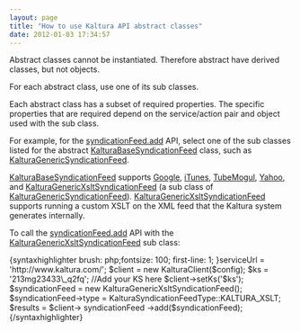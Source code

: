 ```yaml
---
layout: page
title: "How to use Kaltura API abstract classes"
date: 2012-01-03 17:34:57
---
```


Abstract classes cannot be instantiated. Therefore abstract have derived classes, but not objects.

For each abstract class, use one of its sub classes.

Each abstract class has a subset of required properties. The specific properties that are required depend on the service/action pair and object used with the sub class.

<p class="APEdocument APEinternal">
  For example, for the <a href="http://www.kaltura.com/api_v3/testmeDoc/index.php?service=syndicationfeed&action=add">syndicationFeed.add</a> API, select one of the sub classes listed for the abstract <a href="http://www.kaltura.com/api_v3/testmeDoc/index.php?object=KalturaBaseSyndicationFeed">KalturaBaseSyndicationFeed</a> class, such as <a href="http://www.kaltura.com/api_v3/testmeDoc/index.php?object=KalturaGenericSyndicationFeed">KalturaGenericSyndicationFeed</a>.
</p>

<p class="APEdocument APEinternal">
  <a href="http://www.kaltura.com/api_v3/testmeDoc/index.php?object=KalturaBaseSyndicationFeed">KalturaBaseSyndicationFeed</a> supports <a href="http://www.kaltura.com/api_v3/testmeDoc/index.php?object=KalturaGoogleVideoSyndicationFeed">Google</a>, <a href="http://www.kaltura.com/api_v3/testmeDoc/index.php?object=KalturaITunesSyndicationFeed">iTunes</a>, <a href="http://www.kaltura.com/api_v3/testmeDoc/index.php?object=KalturaTubeMogulSyndicationFeed">TubeMogul</a>, <a href="http://www.kaltura.com/api_v3/testmeDoc/index.php?object=KalturaYahooSyndicationFeed">Yahoo</a>, and <a href="http://www.kaltura.com/api_v3/testmeDoc/index.php?object=KalturaGenericXsltSyndicationFeed">KalturaGenericXsltSyndicationFeed</a> (a sub class of <a href="http://www.kaltura.com/api_v3/testmeDoc/index.php?object=KalturaGenericSyndicationFeed" class="APEdocument APEinternal">KalturaGenericSyndicationFeed</a>). <a href="http://www.kaltura.com/api_v3/testmeDoc/index.php?object=KalturaGenericXsltSyndicationFeed">KalturaGenericXsltSyndicationFeed</a> supports running a custom XSLT on the XML feed that the Kaltura system generates internally.
</p>

<p class="APEdocument APEinternal">
  To call the <a href="http://www.kaltura.com/api_v3/testmeDoc/index.php?service=syndicationfeed&action=add">syndicationFeed.add</a> API with the <a href="http://www.kaltura.com/api_v3/testmeDoc/index.php?object=KalturaGenericXsltSyndicationFeed">KalturaGenericXsltSyndicationFeed</a> sub class:
</p>{syntaxhighlighter brush: php;fontsize: 100; first-line: 1; }<?php require\_once('lib/KalturaClient.php'); $config = new KalturaConfiguration($partnerId); $config->serviceUrl = 'http://www.kaltura.com/'; $client = new KalturaClient($config); $ks = '213mg23433\_q2fq'; //Add your KS here $client->setKs('$ks'); $syndicationFeed = new KalturaGenericXsltSyndicationFeed(); $syndicationFeed->type = KalturaSyndicationFeedType::KALTURA_XSLT; $results = $client-> syndicationFeed ->add($syndicationFeed);{/syntaxhighlighter}